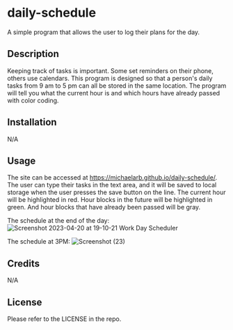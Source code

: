 # daily-schedule
A simple program that allows the user to log their plans for the day.

## Description

Keeping track of tasks is important. Some set reminders on their phone, others use calendars. This program is designed so that a person's daily tasks from 9 am to 5 pm can all be stored in the same location. The program will tell you what the current hour is and which hours have already passed with color coding.

## Installation

N/A

## Usage
The site can be accessed at https://michaelarb.github.io/daily-schedule/. The user can type their tasks in the text area, and it will be saved to local storage when the user presses the save button on the line. The current hour will be highlighted in red. Hour blocks in the future will be highlighted in green. And hour blocks that have already been passed will be gray. 

The schedule at the end of the day:
![Screenshot 2023-04-20 at 19-10-21 Work Day Scheduler](https://user-images.githubusercontent.com/126620642/233511850-84317d24-1f2b-4b34-aecf-e4518dc1dbee.png)

The schedule at 3PM:
![Screenshot (23)](https://user-images.githubusercontent.com/126620642/233511973-8668c4d2-36f5-473f-95c4-004bdc697d10.png)


## Credits

N/A

## License

Please refer to the LICENSE in the repo.
